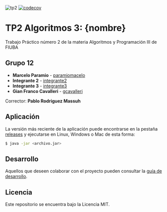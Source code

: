 ![tp2](https://github.com/paramiomarcelo/algo3_tp2/actions/workflows/build.yml/badge.svg) [![codecov](https://codecov.io/gh/paramiomacelo/algo3_tp2/branch/master/graph/badge.svg)](https://codecov.io/gh/paramiomacelo/algo3_tp2)

# TP2 Algoritmos 3: {nombre} 

Trabajo Práctico número 2 de la materia Algoritmos y Programación III de FIUBA

## Grupo 12

* **Marcelo Paramio** - [paramiomacelo](https://github.com/paramiomarcelo)
* **Integrante 2** - [integrante2](https://github.com/integrante2)
* **Integrante 3** - [integrante3](https://github.com/integrante3)
* **Gian Franco Cavalleri** - [gcavalleri](https://github.com/gcavalleri)

Corrector: **Pablo Rodriguez Massuh**

## Aplicación

La versión más reciente de la aplicación puede encontrarse en la pestaña [releases](https://github.com/paramiomarcelo/algo3_tp2/releases/latest) y ejecutarse en Linux, Windows o Mac de esta forma:

```bash
$ java -jar <archivo.jar>
```

## Desarrollo

Aquellos que deseen colaborar con el proyecto pueden consultar la [guía de desarrollo](./docs/Desarrollo.md).

## Licencia

Este repositorio se encuentra bajo la Licencia MIT.
